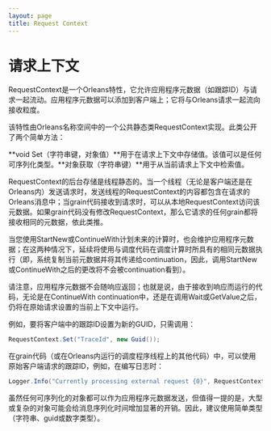 ```yaml
---
layout: page
title: Request Context
---
```


# 请求上下文

RequestContext是一个Orleans特性，它允许应用程序元数据（如跟踪ID）与请求一起流动。应用程序元数据可以添加到客户端上；它将与Orleans请求一起流向接收粒度。

该特性由Orleans名称空间中的一个公共静态类RequestContext实现。此类公开了两个简单方法：

**void Set（字符串键，对象值）**用于在请求上下文中存储值。该值可以是任何可序列化类型。**对象获取（字符串键）**用于从当前请求上下文中检索值。

RequestContext的后台存储是线程静态的。当一个线程（无论是客户端还是在Orleans内）发送请求时，发送线程的RequestContext的内容都包含在请求的Orleans消息中；当grain代码接收到请求时，可以从本地RequestContext访问该元数据。如果grain代码没有修改RequestContext，那么它请求的任何grain都将接收相同的元数据，依此类推。

当您使用StartNew或ContinueWith计划未来的计算时，也会维护应用程序元数据；在这两种情况下，延续将使用与调度代码在调度计算时所具有的相同元数据执行（即，系统复制当前元数据并将其传递给continuation，因此，调用StartNew或ContinueWith之后的更改将不会被continuation看到）。

请注意，应用程序元数据不会随响应返回；也就是说，由于接收到响应而运行的代码，无论是在ContinueWith continuation中，还是在调用Wait或GetValue之后，仍将在原始请求设置的当前上下文中运行。

例如，要将客户端中的跟踪ID设置为新的GUID，只需调用：

```csharp
RequestContext.Set("TraceId", new Guid());
```

在grain代码（或在Orleans内运行的调度程序线程上的其他代码）中，可以使用原始客户端请求的跟踪ID，例如，在编写日志时：

```csharp
Logger.Info("Currently processing external request {0}", RequestContext.Get("TraceId"));
```

虽然任何可序列化的对象都可以作为应用程序元数据发送，但值得一提的是，大型或复杂的对象可能会给消息序列化时间增加显著的开销。因此，建议使用简单类型（字符串、guid或数字类型）。
